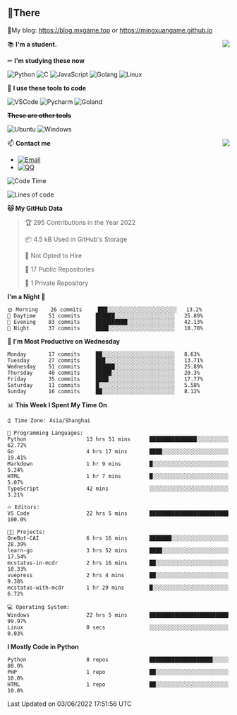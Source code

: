 
## **👏There**

📰My blog: https://blog.mxgame.top or https://mingxuangame.github.io

<img align="right" src="https://github-readme-stats.vercel.app/api/top-langs/?username=MingxuanGame"/>


📚 **I'm a student.**

✏ **I'm studying these now**

![Python](https://img.shields.io/badge/-Python-blue?style=flat-square&logo=Python&logoColor=fff)
![C](https://img.shields.io/badge/-C-585858?style=flat-square&logo=C&logoColor=fff)
![JavaScript](https://img.shields.io/badge/-JavaScript-ffca18?style=flat-square&logo=JavaScript&logoColor=fff)
![Golang](https://img.shields.io/badge/-Go-007d9c?style=flat-square&logo=Go&logoColor=fff)
![Linux](https://img.shields.io/badge/-Linux-black?style=flat-square&logo=Linux&logoColor=fff)

🔨 **I use these tools to code**

![VSCode](https://img.shields.io/badge/-VSCode-blue?style=flat-square&logo=visualstudiocode&logoColor=fff)
![Pycharm](https://img.shields.io/badge/-Pycharm-green?style=flat-square&logo=pycharm&logoColor=fff)
![Goland](https://img.shields.io/badge/-Goland-purple?style=flat-square&logo=goland&logoColor=fff)

 **~~These are other tools~~**

![Ubuntu](https://img.shields.io/badge/-Ubuntu-orange?style=flat-square&logo=Ubuntu&logoColor=fff)
![Windows](https://img.shields.io/badge/-Windows-blue?style=flat-square&logo=Windows&logoColor=fff)

<img align="right" src="https://github-readme-stats.vercel.app/api?username=MingxuanGame" />


📫 **Contact me**

* [![Email](https://img.shields.io/badge/Email-MingxuanGame@outlook.com-1?style=social&logoColor=fff)](mailto:MingxuanGame@outlook.com)
* [![QQ](https://img.shields.io/badge/QQ-1060148379-1?style=social&logoColor=fff)](tencent://AddContact/?fromId=45&fromSubId=1&subcmd=all&uin=1060148379&website=www.oicqzone.com)

<!--START_SECTION:waka-->
![Code Time](http://img.shields.io/badge/Code%20Time-22%20hrs%205%20mins-blue)

![Lines of code](https://img.shields.io/badge/From%20Hello%20World%20I%27ve%20Written-27%20Thousand%20lines%20of%20code-blue)

**🐱 My GitHub Data** 

> 🏆 295 Contributions in the Year 2022
 > 
> 📦 4.5 kB Used in GitHub's Storage 
 > 
> 🚫 Not Opted to Hire
 > 
> 📜 17 Public Repositories 
 > 
> 🔑 1 Private Repository 
 > 
**I'm a Night 🦉** 

```text
🌞 Morning    26 commits     ███░░░░░░░░░░░░░░░░░░░░░░   13.2% 
🌆 Daytime    51 commits     ██████░░░░░░░░░░░░░░░░░░░   25.89% 
🌃 Evening    83 commits     ██████████░░░░░░░░░░░░░░░   42.13% 
🌙 Night      37 commits     ████░░░░░░░░░░░░░░░░░░░░░   18.78%

```
📅 **I'm Most Productive on Wednesday** 

```text
Monday       17 commits     ██░░░░░░░░░░░░░░░░░░░░░░░   8.63% 
Tuesday      27 commits     ███░░░░░░░░░░░░░░░░░░░░░░   13.71% 
Wednesday    51 commits     ██████░░░░░░░░░░░░░░░░░░░   25.89% 
Thursday     40 commits     █████░░░░░░░░░░░░░░░░░░░░   20.3% 
Friday       35 commits     ████░░░░░░░░░░░░░░░░░░░░░   17.77% 
Saturday     11 commits     █░░░░░░░░░░░░░░░░░░░░░░░░   5.58% 
Sunday       16 commits     ██░░░░░░░░░░░░░░░░░░░░░░░   8.12%

```


📊 **This Week I Spent My Time On** 

```text
⌚︎ Time Zone: Asia/Shanghai

💬 Programming Languages: 
Python                   13 hrs 51 mins      ███████████████░░░░░░░░░░   62.72% 
Go                       4 hrs 17 mins       ████░░░░░░░░░░░░░░░░░░░░░   19.41% 
Markdown                 1 hr 9 mins         █░░░░░░░░░░░░░░░░░░░░░░░░   5.24% 
HTML                     1 hr 7 mins         █░░░░░░░░░░░░░░░░░░░░░░░░   5.07% 
TypeScript               42 mins             ░░░░░░░░░░░░░░░░░░░░░░░░░   3.21%

🔥 Editors: 
VS Code                  22 hrs 5 mins       █████████████████████████   100.0%

🐱‍💻 Projects: 
OneBot-CAI               6 hrs 16 mins       ███████░░░░░░░░░░░░░░░░░░   28.39% 
learn-go                 3 hrs 52 mins       ████░░░░░░░░░░░░░░░░░░░░░   17.54% 
mcstatus-in-mcdr         2 hrs 16 mins       ██░░░░░░░░░░░░░░░░░░░░░░░   10.33% 
vuepress                 2 hrs 4 mins        ██░░░░░░░░░░░░░░░░░░░░░░░   9.38% 
mcstatus-with-mcdr       1 hr 29 mins        █░░░░░░░░░░░░░░░░░░░░░░░░   6.72%

💻 Operating System: 
Windows                  22 hrs 5 mins       █████████████████████████   99.97% 
Linux                    0 secs              ░░░░░░░░░░░░░░░░░░░░░░░░░   0.03%

```

**I Mostly Code in Python** 

```text
Python                   8 repos             ████████████████████░░░░░   80.0% 
PHP                      1 repo              ██░░░░░░░░░░░░░░░░░░░░░░░   10.0% 
HTML                     1 repo              ██░░░░░░░░░░░░░░░░░░░░░░░   10.0%

```



 Last Updated on 03/06/2022 17:51:56 UTC
<!--END_SECTION:waka-->
